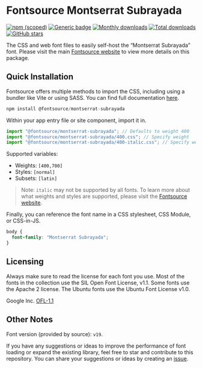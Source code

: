 # Fontsource Montserrat Subrayada

[![npm (scoped)](https://img.shields.io/npm/v/@fontsource/montserrat-subrayada?color=brightgreen)](https://www.npmjs.com/package/@fontsource/montserrat-subrayada) [![Generic badge](https://img.shields.io/badge/fontsource-passing-brightgreen)](https://github.com/fontsource/fontsource) [![Monthly downloads](https://badgen.net/npm/dm/@fontsource/montserrat-subrayada)](https://github.com/fontsource/fontsource) [![Total downloads](https://badgen.net/npm/dt/@fontsource/montserrat-subrayada)](https://github.com/fontsource/fontsource) [![GitHub stars](https://img.shields.io/github/stars/fontsource/fontsource.svg?style=social&label=Star)](https://github.com/fontsource/fontsource/stargazers)

The CSS and web font files to easily self-host the “Montserrat Subrayada” font. Please visit the main [Fontsource website](https://fontsource.org/fonts/montserrat-subrayada) to view more details on this package.

## Quick Installation

Fontsource offers multiple methods to import the CSS, including using a bundler like Vite or using SASS. You can find full documentation [here](https://fontsource.org/docs/getting-started/introduction).

```javascript
npm install @fontsource/montserrat-subrayada
```

Within your app entry file or site component, import it in.

```javascript
import "@fontsource/montserrat-subrayada"; // Defaults to weight 400
import "@fontsource/montserrat-subrayada/400.css"; // Specify weight
import "@fontsource/montserrat-subrayada/400-italic.css"; // Specify weight and style
```

Supported variables:
- Weights: `[400,700]`
- Styles: `[normal]`
- Subsets: `[latin]`

> Note: `italic` may not be supported by all fonts. To learn more about what weights and styles are supported, please visit the [Fontsource website](https://fontsource.org/fonts/montserrat-subrayada).

Finally, you can reference the font name in a CSS stylesheet, CSS Module, or CSS-in-JS.

```css
body {
  font-family: "Montserrat Subrayada";
}
```

## Licensing
Always make sure to read the license for each font you use. Most of the fonts in the collection use the SIL Open Font License, v1.1. Some fonts use the Apache 2 license. The Ubuntu fonts use the Ubuntu Font License v1.0.

Google Inc.
[OFL-1.1](http://scripts.sil.org/OFL)

## Other Notes
Font version (provided by source): `v19`.

If you have any suggestions or ideas to improve the performance of font loading or expand the existing library, feel free to star and contribute to this repository. You can share your suggestions or ideas by creating an [issue](https://github.com/fontsource/fontsource/issues).